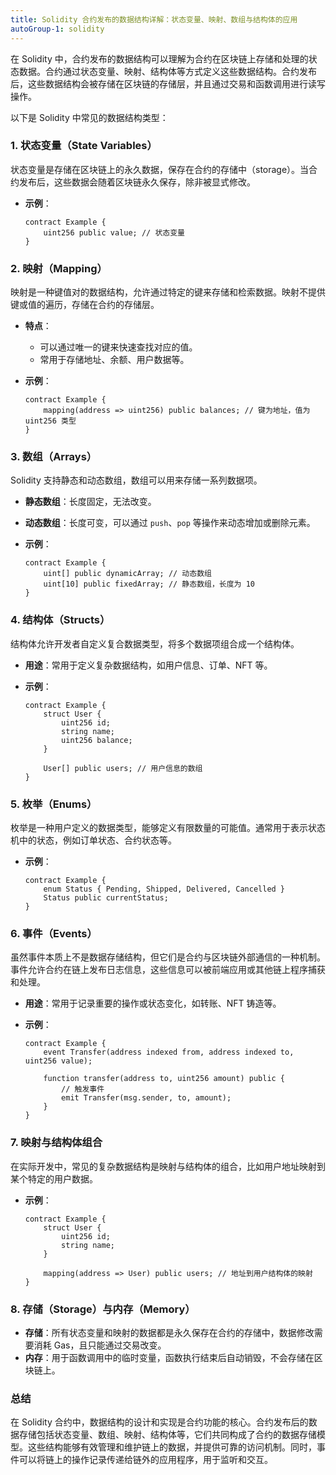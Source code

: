 ```yaml
---
title: Solidity 合约发布的数据结构详解：状态变量、映射、数组与结构体的应用
autoGroup-1: solidity
---
```


在 Solidity 中，合约发布的数据结构可以理解为合约在区块链上存储和处理的状态数据。合约通过状态变量、映射、结构体等方式定义这些数据结构。合约发布后，这些数据结构会被存储在区块链的存储层，并且通过交易和函数调用进行读写操作。

以下是 Solidity 中常见的数据结构类型：

### 1. **状态变量（State Variables）**
   状态变量是存储在区块链上的永久数据，保存在合约的存储中（storage）。当合约发布后，这些数据会随着区块链永久保存，除非被显式修改。
   
   - **示例**：
     ```solidity
     contract Example {
         uint256 public value; // 状态变量
     }
     ```

### 2. **映射（Mapping）**
   映射是一种键值对的数据结构，允许通过特定的键来存储和检索数据。映射不提供键或值的遍历，存储在合约的存储层。
   
   - **特点**：
     - 可以通过唯一的键来快速查找对应的值。
     - 常用于存储地址、余额、用户数据等。

   - **示例**：
     ```solidity
     contract Example {
         mapping(address => uint256) public balances; // 键为地址，值为 uint256 类型
     }
     ```

### 3. **数组（Arrays）**
   Solidity 支持静态和动态数组，数组可以用来存储一系列数据项。

   - **静态数组**：长度固定，无法改变。
   - **动态数组**：长度可变，可以通过 `push`、`pop` 等操作来动态增加或删除元素。

   - **示例**：
     ```solidity
     contract Example {
         uint[] public dynamicArray; // 动态数组
         uint[10] public fixedArray; // 静态数组，长度为 10
     }
     ```

### 4. **结构体（Structs）**
   结构体允许开发者自定义复合数据类型，将多个数据项组合成一个结构体。

   - **用途**：常用于定义复杂数据结构，如用户信息、订单、NFT 等。

   - **示例**：
     ```solidity
     contract Example {
         struct User {
             uint256 id;
             string name;
             uint256 balance;
         }

         User[] public users; // 用户信息的数组
     }
     ```

### 5. **枚举（Enums）**
   枚举是一种用户定义的数据类型，能够定义有限数量的可能值。通常用于表示状态机中的状态，例如订单状态、合约状态等。

   - **示例**：
     ```solidity
     contract Example {
         enum Status { Pending, Shipped, Delivered, Cancelled }
         Status public currentStatus;
     }
     ```

### 6. **事件（Events）**
   虽然事件本质上不是数据存储结构，但它们是合约与区块链外部通信的一种机制。事件允许合约在链上发布日志信息，这些信息可以被前端应用或其他链上程序捕获和处理。

   - **用途**：常用于记录重要的操作或状态变化，如转账、NFT 铸造等。

   - **示例**：
     ```solidity
     contract Example {
         event Transfer(address indexed from, address indexed to, uint256 value);

         function transfer(address to, uint256 amount) public {
             // 触发事件
             emit Transfer(msg.sender, to, amount);
         }
     }
     ```

### 7. **映射与结构体组合**
   在实际开发中，常见的复杂数据结构是映射与结构体的组合，比如用户地址映射到某个特定的用户数据。

   - **示例**：
     ```solidity
     contract Example {
         struct User {
             uint256 id;
             string name;
         }

         mapping(address => User) public users; // 地址到用户结构体的映射
     }
     ```

### 8. **存储（Storage）与内存（Memory）**
   - **存储**：所有状态变量和映射的数据都是永久保存在合约的存储中，数据修改需要消耗 Gas，且只能通过交易改变。
   - **内存**：用于函数调用中的临时变量，函数执行结束后自动销毁，不会存储在区块链上。

### 总结

在 Solidity 合约中，数据结构的设计和实现是合约功能的核心。合约发布后的数据存储包括状态变量、数组、映射、结构体等，它们共同构成了合约的数据存储模型。这些结构能够有效管理和维护链上的数据，并提供可靠的访问机制。同时，事件可以将链上的操作记录传递给链外的应用程序，用于监听和交互。




